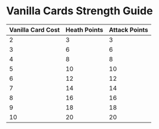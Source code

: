 # Vanilla Cards Strength Guide

| Vanilla Card Cost| Heath Points |   Attack Points | 
| -------- | -------- | -------- |
| 2 | 3 |  3 |  
| 3 | 6 |  6 |
| 4 | 8 |  8 |
| 5 | 10 |  10 |  
| 6 | 12 |  12 |  
| 7 | 14 |  14 |  
| 8 | 16 |  16 |  
| 9 | 18 |  18 |  
| 10 | 20 |  20 |  
